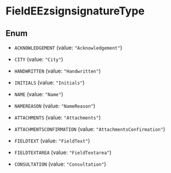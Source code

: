 

# FieldEEzsignsignatureType

## Enum


* `ACKNOWLEDGEMENT` (value: `"Acknowledgement"`)

* `CITY` (value: `"City"`)

* `HANDWRITTEN` (value: `"Handwritten"`)

* `INITIALS` (value: `"Initials"`)

* `NAME` (value: `"Name"`)

* `NAMEREASON` (value: `"NameReason"`)

* `ATTACHMENTS` (value: `"Attachments"`)

* `ATTACHMENTSCONFIRMATION` (value: `"AttachmentsConfirmation"`)

* `FIELDTEXT` (value: `"FieldText"`)

* `FIELDTEXTAREA` (value: `"FieldTextarea"`)

* `CONSULTATION` (value: `"Consultation"`)



